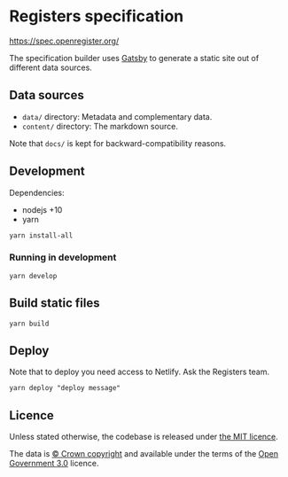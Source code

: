 # Registers specification

<https://spec.openregister.org/>

The specification builder uses [Gatsby](https://www.gatsbyjs.org) to generate
a static site out of different data sources.


## Data sources

* `data/` directory: Metadata and complementary data.
* `content/` directory: The markdown source.

Note that `docs/` is kept for backward-compatibility reasons.

## Development

Dependencies:

* nodejs +10
* yarn

```
yarn install-all
```

### Running in development

```
yarn develop
```

## Build static files

```
yarn build
```

## Deploy

Note that to deploy you need access to Netlify. Ask the Registers team.

```
yarn deploy "deploy message"
```

## Licence

Unless stated otherwise, the codebase is released under [the MIT licence](./LICENSE).

The data is [© Crown
copyright](http://www.nationalarchives.gov.uk/information-management/re-using-public-sector-information/copyright-and-re-use/crown-copyright)
and available under the terms of the [Open Government
3.0](https://www.nationalarchives.gov.uk/doc/open-government-licence/version/3)
licence.
